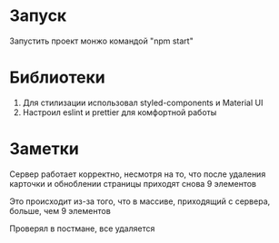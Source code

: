 # Запуск

Запустить проект монжо командой "npm start"

# Библиотеки 

1. Для стилизации использовал styled-components и Material UI
2. Настроил eslint и prettier для комфортной работы

# Заметки

Сервер работает корректно, несмотря на то, что после удаления карточки и обноблении страницы 
приходят снова 9 элементов

Это происходит из-за того, что в массиве, приходящий с сервера, больше, чем 9 элементов 

Проверял в постмане, все удаляется
